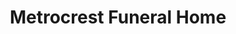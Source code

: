 ---
title: "Metrocrest Funeral Home"
url: /carrollton/metrocrest-funeral-home/
shop: funeral directors
---